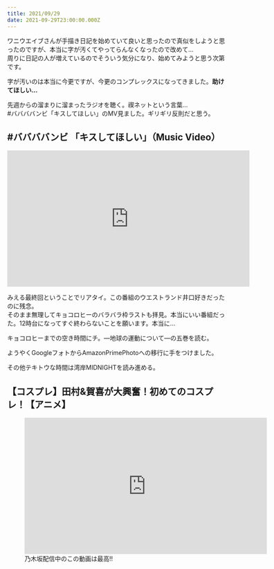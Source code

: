 ```yaml
---
title: 2021/09/29
date: 2021-09-29T23:00:00.000Z
---
```


ワニウエイブさんが手描き日記を始めていて良いと思ったので真似をしようと思ったのですが、本当に字が汚くてやってらんなくなったので改めて…  
周りに日記の人が増えているのでそういう気分になり、始めてみようと思う次第です。

字が汚いのは本当に今更ですが、今更のコンプレックスになってきました。**助けてほしい…**

先週からの溜まりに溜まったラジオを聴く。禊ネットという言葉…  
#ババババンビ「キスしてほしい」のMV見ました。ギリギリ反則だと思う。


## #ババババンビ 「キスしてほしい」（Music Video）

<div className="youtube"><iframe width="560" height="315" src="https://www.youtube.com/embed/tMvRX1ezL8U" title="YouTube video player" frameborder="0" allow="accelerometer; autoplay; clipboard-write; encrypted-media; gyroscope; picture-in-picture" allowfullscreen></iframe></div>

みえる最終回ということでリアタイ。この番組のウエストランド井口好きだったのに残念。  
そのまま無理してキョコロヒーのバラバラ枠ラストも拝見。本当にいい番組だった。12時台になってすぐ終わらないことを願います。本当に…

キョコロヒーまでの空き時間にチ。―地球の運動について―の五巻を読む。

ようやくGoogleフォトからAmazonPrimePhotoへの移行に手をつけました。

その他テキトウな時間は湾岸MIDNIGHTを読み進める。


## 【コスプレ】田村&賀喜が大興奮！初めてのコスプレ！【アニメ】

<figure>
  <div className="youtube"><iframe width="560" height="315" src="https://www.youtube.com/embed/0A6WPgoSZjY" title="YouTube video player" frameborder="0" allow="accelerometer; autoplay; clipboard-write; encrypted-media; gyroscope; picture-in-picture" allowfullscreen></iframe></div>
  <figcaption>
    乃木坂配信中のこの動画は最高!!
  </figcaption>
</figure>
